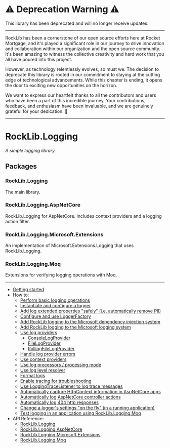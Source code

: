 # :warning: Deprecation Warning :warning:

This library has been deprecated and will no longer receive updates.

---

RockLib has been a cornerstone of our open source efforts here at Rocket Mortgage, and it's played a significant role in our journey to drive innovation and collaboration within our organization and the open source community. It's been amazing to witness the collective creativity and hard work that you all have poured into this project.

However, as technology relentlessly evolves, so must we. The decision to deprecate this library is rooted in our commitment to staying at the cutting edge of technological advancements. While this chapter is ending, it opens the door to exciting new opportunities on the horizon.

We want to express our heartfelt thanks to all the contributors and users who have been a part of this incredible journey. Your contributions, feedback, and enthusiasm have been invaluable, and we are genuinely grateful for your dedication. 🚀

---

# RockLib.Logging

*A simple logging library.*

## Packages

### RockLib.Logging
The main library.

### RockLib.Logging.AspNetCore
RockLib.Logging for AspNetCore. Includes context providers and a logging action filter.

### RockLib.Logging.Microsoft.Extensions
An implementation of Microsoft.Extensions.Logging that uses RockLib.Logging.

### RockLib.Logging.Moq
Extensions for verifying logging operations with Moq.

---

- [Getting started](docs/GettingStarted.md)
- How to:
  - [Perform basic logging operations](docs/LoggingStart.md)
  - [Instantiate and configure a logger](docs/Logger.md)
  - [Add log extended properties "safely" (i.e. automatically remove PII)](docs/SafeLogging.md)
  - [Configure and use LoggerFactory](docs/LoggerFactory.md)
  - [Add RockLib logging to the Microsoft dependency injection system](docs/DI.md)
  - [Add RockLib logging to the Microsoft logging system](docs/Microsoft.md)
  - [Use log providers](docs/LogProviders.md)
    - [ConsoleLogProvider](docs/ConsoleLogProvider.md)
    - [FileLogProvider](docs/FileLogProvider.md)
    - [RollingFileLogProvider](docs/RollingFileLogProvider.md)
  - [Handle log provider errors](docs/LogProviderErrors.md)
  - [Use context providers](docs/ContextProviders.md)
  - [Use log processors / processing mode](docs/LogProcessors.md)
  - [Use log level resolver](docs/LogLevelResolver.md)
  - [Format logs](docs/Formatting.md)
  - [Enable tracing for troubleshooting](docs/Tracing.md)
  - [Use LoggingTraceListener to log trace messages](docs/LoggingTraceListener.md)
  - [Automatically capture HttpContext information in AspNetCore apps](docs/AspNetCore.md#context-providers)
  - [Automatically log AspNetCore controller actions](docs/AspNetCore.md#logging-action-filters)
  - [Automatically log 404 http responses](docs/AspNetCore.md#route-not-found-middleware)
  - [Change a logger's settings "on the fly" (in a running application)](docs/Reloading.md)
  - [Test logging in an application using RockLib.Logging.Moq](docs/Moq.md)
- API Reference:
  - [RockLib.Logging](https://www.nuget.org/packages/RockLib.Logging)
  - [RockLib.Logging.AspNetCore](https://www.nuget.org/packages/RockLib.Logging.AspNetCore)
  - [RockLib.Logging.Microsoft.Extensions](https://www.nuget.org/packages/RockLib.Logging.Microsoft.Extensions)
  - [RockLib.Logging.Moq](https://www.nuget.org/packages/RockLib.Logging.Moq)
